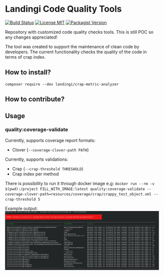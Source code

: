 # Landingi Code Quality Tools
[![Build Status](https://travis-ci.com/landingi/crap-metric-analyzer.svg?branch=master)](https://travis-ci.com/landingi/crap-metric-analyzer)
[![License MIT](https://img.shields.io/apm/l/vim-mode.svg)](https://opensource.org/licenses/MIT)
[![Packagist Version](https://img.shields.io/packagist/v/landingi/crap-metric-analyzer)](https://packagist.org/packages/landingi/crap-metric-analyzer)

Repository with customized code quality checks tools. This is still POC so any changes appreciated!

The tool was created to support the maintenance of clean code by developers. The current functionality checks the quality of the code in terms of crap index.

## How to install?
```
composer require --dev landingi/crap-metric-analyzer
```

## How to contribute?

## Usage
### quality:coverage-validate

Currently, supports coverage report formats:
- Clover (`--coverage-clover-path PATH`)

Currently, supports validations:
- Crap (`--crap-threshold THRESHOLD`)
- Crap index per method

There is possibility to run it through docker image e.g: `docker run --rm -v $(pwd):/project FILL_WITH_IMAGE:latest quality:coverage-validate --coverage-clover-path=resources/coverage/crap/crappy_test_object.xml --crap-threshold 5`

Example output:
![alt text](resources/images/crap-index.png "Crap index validator violation output")
